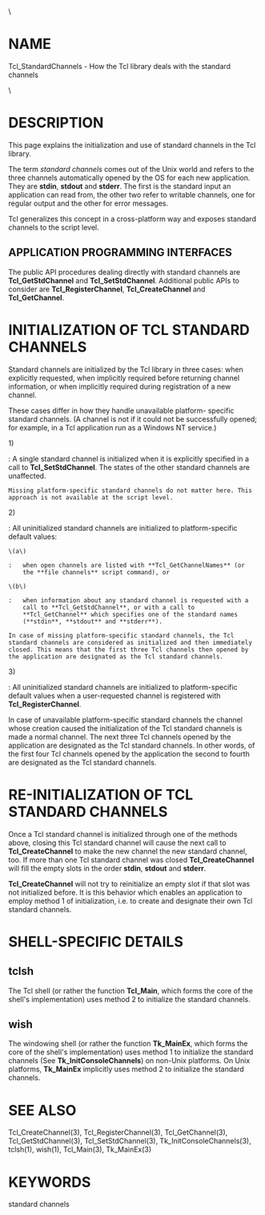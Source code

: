 \

# NAME

Tcl_StandardChannels - How the Tcl library deals with the standard
channels

\

# DESCRIPTION

This page explains the initialization and use of standard channels in
the Tcl library.

The term *standard channels* comes out of the Unix world and refers to
the three channels automatically opened by the OS for each new
application. They are **stdin**, **stdout** and **stderr**. The first is
the standard input an application can read from, the other two refer to
writable channels, one for regular output and the other for error
messages.

Tcl generalizes this concept in a cross-platform way and exposes
standard channels to the script level.

## APPLICATION PROGRAMMING INTERFACES

The public API procedures dealing directly with standard channels are
**Tcl_GetStdChannel** and **Tcl_SetStdChannel**. Additional public APIs
to consider are **Tcl_RegisterChannel**, **Tcl_CreateChannel** and
**Tcl_GetChannel**.

# INITIALIZATION OF TCL STANDARD CHANNELS

Standard channels are initialized by the Tcl library in three cases:
when explicitly requested, when implicitly required before returning
channel information, or when implicitly required during registration of
a new channel.

These cases differ in how they handle unavailable platform- specific
standard channels. (A channel is not if it could not be successfully
opened; for example, in a Tcl application run as a Windows NT service.)

1\)

:   A single standard channel is initialized when it is explicitly
    specified in a call to **Tcl_SetStdChannel**. The states of the
    other standard channels are unaffected.

    Missing platform-specific standard channels do not matter here. This
    approach is not available at the script level.

2\)

:   All uninitialized standard channels are initialized to
    platform-specific default values:

    \(a\)

    :   when open channels are listed with **Tcl_GetChannelNames** (or
        the **file channels** script command), or

    \(b\)

    :   when information about any standard channel is requested with a
        call to **Tcl_GetStdChannel**, or with a call to
        **Tcl_GetChannel** which specifies one of the standard names
        (**stdin**, **stdout** and **stderr**).

    In case of missing platform-specific standard channels, the Tcl
    standard channels are considered as initialized and then immediately
    closed. This means that the first three Tcl channels then opened by
    the application are designated as the Tcl standard channels.

3\)

:   All uninitialized standard channels are initialized to
    platform-specific default values when a user-requested channel is
    registered with **Tcl_RegisterChannel**.

In case of unavailable platform-specific standard channels the channel
whose creation caused the initialization of the Tcl standard channels is
made a normal channel. The next three Tcl channels opened by the
application are designated as the Tcl standard channels. In other words,
of the first four Tcl channels opened by the application the second to
fourth are designated as the Tcl standard channels.

# RE-INITIALIZATION OF TCL STANDARD CHANNELS

Once a Tcl standard channel is initialized through one of the methods
above, closing this Tcl standard channel will cause the next call to
**Tcl_CreateChannel** to make the new channel the new standard channel,
too. If more than one Tcl standard channel was closed
**Tcl_CreateChannel** will fill the empty slots in the order **stdin**,
**stdout** and **stderr**.

**Tcl_CreateChannel** will not try to reinitialize an empty slot if that
slot was not initialized before. It is this behavior which enables an
application to employ method 1 of initialization, i.e. to create and
designate their own Tcl standard channels.

# SHELL-SPECIFIC DETAILS

## tclsh

The Tcl shell (or rather the function **Tcl_Main**, which forms the core
of the shell\'s implementation) uses method 2 to initialize the standard
channels.

## wish

The windowing shell (or rather the function **Tk_MainEx**, which forms
the core of the shell\'s implementation) uses method 1 to initialize the
standard channels (See **Tk_InitConsoleChannels**) on non-Unix
platforms. On Unix platforms, **Tk_MainEx** implicitly uses method 2 to
initialize the standard channels.

# SEE ALSO

Tcl_CreateChannel(3), Tcl_RegisterChannel(3), Tcl_GetChannel(3),
Tcl_GetStdChannel(3), Tcl_SetStdChannel(3), Tk_InitConsoleChannels(3),
tclsh(1), wish(1), Tcl_Main(3), Tk_MainEx(3)

# KEYWORDS

standard channels
